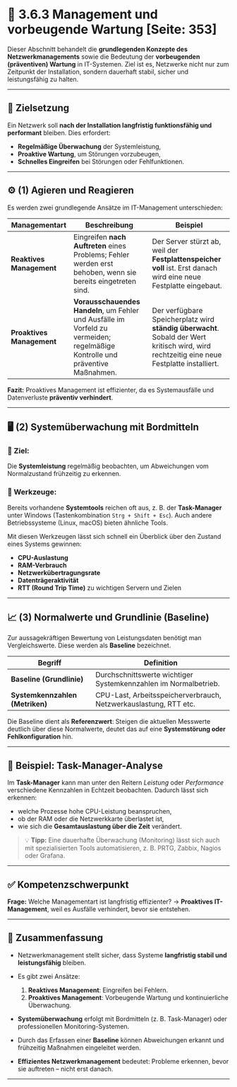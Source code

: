 # 🧰 3.6.3 Management und vorbeugende Wartung [Seite: 353]

Dieser Abschnitt behandelt die **grundlegenden Konzepte des Netzwerkmanagements** sowie die Bedeutung der **vorbeugenden (präventiven) Wartung** in IT-Systemen. Ziel ist es, Netzwerke nicht nur zum Zeitpunkt der Installation, sondern dauerhaft stabil, sicher und leistungsfähig zu halten.

---

## 🎯 Zielsetzung

Ein Netzwerk soll **nach der Installation langfristig funktionsfähig und performant** bleiben.
Dies erfordert:

* **Regelmäßige Überwachung** der Systemleistung,
* **Proaktive Wartung**, um Störungen vorzubeugen,
* **Schnelles Eingreifen** bei Störungen oder Fehlfunktionen.

---

## ⚙️ (1) Agieren und Reagieren

Es werden zwei grundlegende Ansätze im IT-Management unterschieden:

| Managementart             | Beschreibung                                                                                                                  | Beispiel                                                                                                                                   |
| ------------------------- | ----------------------------------------------------------------------------------------------------------------------------- | ------------------------------------------------------------------------------------------------------------------------------------------ |
| **Reaktives Management**  | Eingreifen **nach Auftreten** eines Problems; Fehler werden erst behoben, wenn sie bereits eingetreten sind.                  | Der Server stürzt ab, weil der **Festplattenspeicher voll** ist. Erst danach wird eine neue Festplatte eingebaut.                          |
| **Proaktives Management** | **Vorausschauendes Handeln**, um Fehler und Ausfälle im Vorfeld zu vermeiden; regelmäßige Kontrolle und präventive Maßnahmen. | Der verfügbare Speicherplatz wird **ständig überwacht**. Sobald der Wert kritisch wird, wird rechtzeitig eine neue Festplatte installiert. |

**Fazit:**
Proaktives Management ist effizienter, da es Systemausfälle und Datenverluste **präventiv verhindert**.

---

## 🖥️ (2) Systemüberwachung mit Bordmitteln

### 🔹 Ziel:

Die **Systemleistung** regelmäßig beobachten, um Abweichungen vom Normalzustand frühzeitig zu erkennen.

### 🔹 Werkzeuge:

Bereits vorhandene **Systemtools** reichen oft aus, z. B. der **Task-Manager** unter Windows (Tastenkombination `Strg + Shift + Esc`).
Auch andere Betriebssysteme (Linux, macOS) bieten ähnliche Tools.

Mit diesen Werkzeugen lässt sich schnell ein Überblick über den Zustand eines Systems gewinnen:

* **CPU-Auslastung**
* **RAM-Verbrauch**
* **Netzwerkübertragungsrate**
* **Datenträgeraktivität**
* **RTT (Round Trip Time)** zu wichtigen Servern und Zielen

---

## 📈 (3) Normalwerte und Grundlinie (Baseline)

Zur aussagekräftigen Bewertung von Leistungsdaten benötigt man Vergleichswerte.
Diese werden als **Baseline** bezeichnet.

| Begriff                         | Definition                                                       |
| ------------------------------- | ---------------------------------------------------------------- |
| **Baseline (Grundlinie)**       | Durchschnittswerte wichtiger Systemkennzahlen im Normalbetrieb.  |
| **Systemkennzahlen (Metriken)** | CPU-Last, Arbeitsspeicherverbrauch, Netzwerkauslastung, RTT etc. |

Die Baseline dient als **Referenzwert**:
Steigen die aktuellen Messwerte deutlich über diese Normalwerte, deutet das auf eine **Systemstörung oder Fehlkonfiguration** hin.

---

## 🧩 Beispiel: Task-Manager-Analyse

Im **Task-Manager** kann man unter den Reitern *Leistung* oder *Performance* verschiedene Kennzahlen in Echtzeit beobachten.
Dadurch lässt sich erkennen:

* welche Prozesse hohe CPU-Leistung beanspruchen,
* ob der RAM oder die Netzwerkkarte überlastet ist,
* wie sich die **Gesamtauslastung über die Zeit** verändert.

> 💡 **Tipp:** Eine dauerhafte Überwachung (Monitoring) lässt sich auch mit spezialisierten Tools automatisieren, z. B. PRTG, Zabbix, Nagios oder Grafana.

---

## ✅ Kompetenzschwerpunkt

**Frage:** Welche Managementart ist langfristig effizienter?
→ **Proaktives IT-Management**, weil es Ausfälle verhindert, bevor sie entstehen.

---

## 🧾 Zusammenfassung

* Netzwerkmanagement stellt sicher, dass Systeme **langfristig stabil und leistungsfähig** bleiben.
* Es gibt zwei Ansätze:

  1. **Reaktives Management**: Eingreifen bei Fehlern.
  2. **Proaktives Management**: Vorbeugende Wartung und kontinuierliche Überwachung.
* **Systemüberwachung** erfolgt mit Bordmitteln (z. B. Task-Manager) oder professionellen Monitoring-Systemen.
* Durch das Erfassen einer **Baseline** können Abweichungen erkannt und frühzeitig Maßnahmen eingeleitet werden.
* **Effizientes Netzwerkmanagement** bedeutet: Probleme erkennen, bevor sie auftreten – nicht erst danach.

---
